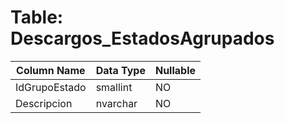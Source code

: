 # Table: Descargos_EstadosAgrupados

| Column Name | Data Type | Nullable |
|-------------|-----------|----------|
| IdGrupoEstado | smallint | NO |
| Descripcion | nvarchar | NO |
